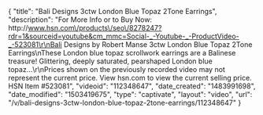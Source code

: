 {
    "title": "Bali Designs 3ctw London Blue Topaz 2Tone Earrings",
    "description": "For More Info or to Buy Now: http:\/\/www.hsn.com\/products\/seo\/8278247?rdr=1&sourceid=youtube&cm_mmc=Social-_-Youtube-_-ProductVideo-_-523081\r\nBali Designs by Robert Manse 3ctw London Blue Topaz 2Tone Earrings\nThese London blue topaz scrollwork earrings are a Balinese treasure! Glittering, deeply saturated, pearshaped London blue topaz...\r\nPrices shown on the previously recorded video may not represent the current price.  View hsn.com to view the current selling price. HSN Item #523081",
    "videoid": "112348647",
    "date_created": "1483991698",
    "date_modified": "1503419675",
    "type": "captivate",
    "layout": "video",
    "url": "\/v\/bali-designs-3ctw-london-blue-topaz-2tone-earrings\/112348647"
}